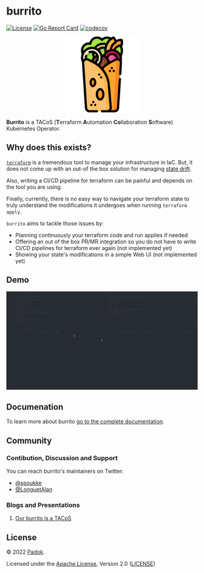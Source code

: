 # burrito <!-- omit in toc -->

[![License](https://img.shields.io/badge/License-Apache_2.0-blue.svg)](https://opensource.org/licenses/Apache-2.0)
[![Go Report Card](https://goreportcard.com/badge/github.com/padok-team/burrito)](https://goreportcard.com/report/github.com/padok-team/burrito)
[![codecov](https://codecov.io/gh/padok-team/burrito/branch/main/graph/badge.svg)](https://codecov.io/gh/padok-team/burrito)

<p align="center"><img src="./docs/assets/icon/burrito.png" width="200px" /></p>

**Burrito** is a TACoS (**T**erraform **A**utomation **Co**llaboration **S**oftware) Kubernetes Operator.

## Why does this exists?

[`terraform`](https://www.terraform.io/) is a tremendous tool to manage your infrastructure in IaC.
But, it does not come up with an out-of the box solution for managing [state drift](https://developer.hashicorp.com/terraform/tutorials/state/resource-drift).

Also, writing a CI/CD pipeline for terraform can be painful and depends on the tool you are using.

Finally, currently, there is no easy way to navigate your terraform state to truly understand the modifications it undergoes when running `terraform apply`.

`burrito` aims to tackle those issues by:

- Planning continuously your terraform code and run applies if needed
- Offering an out of the box PR/MR integration so you do not have to write CI/CD pipelines for terraform ever again (not implemented yet)
- Showing your state's modifications in a simple Web UI (not implemented yet)

## Demo 

![demo](./docs/assets/demo/demo.gif)

## Documenation

To learn more about burrito [go to the complete documentation](https://padok-team.github.io/burrito/).

## Community

### Contibution, Discussion and Support

You can reach burrito's maintainers on Twitter:

- [@spoukke](https://twitter.com/spoukke)
- [@LonguetAlan](https://twitter.com/LonguetAlan)

### Blogs and Presentations

1. [Our burrito is a TACoS](https://www.padok.fr/en/blog/burrito-tacos)

## License

© 2022 [Padok](https://www.padok.fr/).

Licensed under the [Apache License](https://www.apache.org/licenses/LICENSE-2.0), Version 2.0 ([LICENSE](./LICENSE))
